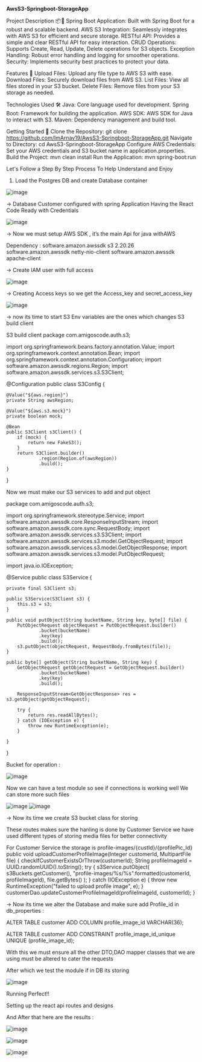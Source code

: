 **AwsS3-Springboot-StorageApp**

Project Description 📦🚀
Spring Boot Application: Built with Spring Boot for a robust and scalable backend.
AWS S3 Integration: Seamlessly integrates with AWS S3 for efficient and secure storage.
RESTful API: Provides a simple and clear RESTful API for easy interaction.
CRUD Operations: Supports Create, Read, Update, Delete operations for S3 objects.
Exception Handling: Robust error handling and logging for smoother operations.
Security: Implements security best practices to protect your data.


Features 🌟
Upload Files: Upload any file type to AWS S3 with ease.
Download Files: Securely download files from AWS S3.
List Files: View all files stored in your S3 bucket.
Delete Files: Remove files from your S3 storage as needed.

Technologies Used 🛠️
Java: Core language used for development.
Spring Boot: Framework for building the application.
AWS SDK: AWS SDK for Java to interact with S3.
Maven: Dependency management and build tool.

Getting Started 🚀
Clone the Repository: git clone https://github.com/ImArnav19/AwsS3-Springboot-StorageApp.git
Navigate to Directory: cd AwsS3-Springboot-StorageApp
Configure AWS Credentials: Set your AWS credentials and S3 bucket name in application.properties.
Build the Project: mvn clean install
Run the Application: mvn spring-boot:run

Let's Follow a Step By Step Process To Help Understand and Enjoy

1. Load the Postgres DB and create Database container

![image](https://github.com/ImArnav19/AwsS3-Springboot-StorageApp/assets/117253613/2fe4580e-b693-4129-b7c2-e9f2445a22c4)

-> Database Customer configured with spring Application
Having the React Code Ready with Credentials

![image](https://github.com/ImArnav19/AwsS3-Springboot-StorageApp/assets/117253613/ee90b5ff-8e6d-491d-aaa0-533ac5a6aad1)

-> Now we must setup AWS SDK , it’s the main Api for java withAWS

Dependency :
<dependency>
    <groupId>software.amazon.awssdk</groupId>
    <artifactId>s3</artifactId>
    <version>2.20.26</version>
    <exclusions>
        <exclusion>
            <groupId>software.amazon.awssdk</groupId>
            <artifactId>netty-nio-client</artifactId>
        </exclusion>
        <exclusion>
            <groupId>software.amazon.awssdk</groupId>
            <artifactId>apache-client</artifactId>
        </exclusion>
    </exclusions>
</dependency>


-> Create IAM user with full access


![image](https://github.com/ImArnav19/AwsS3-Springboot-StorageApp/assets/117253613/bf4de61b-8240-4cd8-bf41-4186fec123c1)

-> Creating Access keys so we get the Access_key and secret_access_key


![image](https://github.com/ImArnav19/AwsS3-Springboot-StorageApp/assets/117253613/6b3699ee-142b-4c87-bfbb-f2a36d108d91)


-> now its time to start S3
Env variables are the ones which changes
S3 build client 

S3 build client 
package com.amigoscode.auth.s3;


import org.springframework.beans.factory.annotation.Value;
import org.springframework.context.annotation.Bean;
import org.springframework.context.annotation.Configuration;
import software.amazon.awssdk.regions.Region;
import software.amazon.awssdk.services.s3.S3Client;

@Configuration
public class S3Config {

    @Value("${aws.region}")
    private String awsRegion;

    @Value("${aws.s3.mock}")
    private boolean mock;

    @Bean
    public S3Client s3Client() {
        if (mock) {
            return new FakeS3();
        }
        return S3Client.builder()
                .region(Region.of(awsRegion))
                .build();
    }

}

Now we must make our S3 services to add and put object

package com.amigoscode.auth.s3;


import org.springframework.stereotype.Service;
import software.amazon.awssdk.core.ResponseInputStream;
import software.amazon.awssdk.core.sync.RequestBody;
import software.amazon.awssdk.services.s3.S3Client;
import software.amazon.awssdk.services.s3.model.GetObjectRequest;
import software.amazon.awssdk.services.s3.model.GetObjectResponse;
import software.amazon.awssdk.services.s3.model.PutObjectRequest;

import java.io.IOException;

@Service
public class S3Service {

    private final S3Client s3;

    public S3Service(S3Client s3) {
        this.s3 = s3;
    }

    public void putObject(String bucketName, String key, byte[] file) {
        PutObjectRequest objectRequest = PutObjectRequest.builder()
                .bucket(bucketName)
                .key(key)
                .build();
        s3.putObject(objectRequest, RequestBody.fromBytes(file));
    }

    public byte[] getObject(String bucketName, String key) {
        GetObjectRequest getObjectRequest = GetObjectRequest.builder()
                .bucket(bucketName)
                .key(key)
                .build();

        ResponseInputStream<GetObjectResponse> res = s3.getObject(getObjectRequest);

        try {
            return res.readAllBytes();
        } catch (IOException e) {
            throw new RuntimeException(e);
        }

    }
}

Bucket for operation : 

![image](https://github.com/ImArnav19/AwsS3-Springboot-StorageApp/assets/117253613/10bfa1cf-d129-4bf0-8b91-8140c4fd8c60)

Now we can have a test module so see if connections is working well
We can store more such files 


![image](https://github.com/ImArnav19/AwsS3-Springboot-StorageApp/assets/117253613/81b6208c-1dc5-4af6-8b58-4fd279e3796f)
![image](https://github.com/ImArnav19/AwsS3-Springboot-StorageApp/assets/117253613/c516f788-48be-40f5-bc8e-a630db42624a)


-> Now its time we create S3 bucket class for storing

These routes makes sure the hanling is done by Customer Service 
we have used different types of storing media files for better connectivity

For Customer Service the storage is profile-images/{custId}/{profilePic_Id}
public void uploadCustomerProfileImage(Integer customerId,
                                       MultipartFile file) {
    checkIfCustomerExistsOrThrow(customerId);
    String profileImageId = UUID.randomUUID().toString();
    try {
        s3Service.putObject(
                s3Buckets.getCustomer(),
                "profile-images/%s/%s".formatted(customerId, profileImageId),
                file.getBytes()
        );
    } catch (IOException e) {
        throw new RuntimeException("failed to upload profile image", e);
    }
    customerDao.updateCustomerProfileImageId(profileImageId, customerId);
}


-> Now its time we alter the Database and make sure add Profile_id 
in db_properties : 

ALTER TABLE customer
ADD COLUMN profile_image_id VARCHAR(36);

ALTER TABLE customer
ADD CONSTRAINT profile_image_id_unique UNIQUE (profile_image_id);

With this we must ensure all the other DTO,DAO mapper classes that we are using must be altered to cater the requests

After which we test the module if in DB its storing


![image](https://github.com/ImArnav19/AwsS3-Springboot-StorageApp/assets/117253613/839afefb-4590-42cd-8877-3edf7d45154e)


Running Perfect!!

Setting up the react api routes and designs


And After that here are the results : 

![image](https://github.com/ImArnav19/AwsS3-Springboot-StorageApp/assets/117253613/360fc1d6-45d5-4351-a0b4-2c3291aca668)

![image](https://github.com/ImArnav19/AwsS3-Springboot-StorageApp/assets/117253613/172faa1a-5c86-4667-8dcd-83abeb142234)

![image](https://github.com/ImArnav19/AwsS3-Springboot-StorageApp/assets/117253613/048431d6-9173-4ea4-89fa-356fb8d30017)



